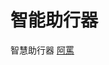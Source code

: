 # 智能助行器

智慧助行器
[阿罵](https://raw.githubusercontent.com/yuanfu110/LEGENDARY-WALKER/refs/heads/main/preview.webp)

